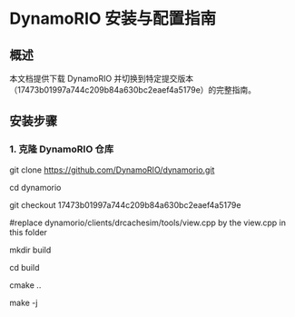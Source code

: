 
# DynamoRIO 安装与配置指南

## 概述

本文档提供下载 DynamoRIO 并切换到特定提交版本（17473b01997a744c209b84a630bc2eaef4a5179e）的完整指南。

## 安装步骤

### 1. 克隆 DynamoRIO 仓库

git clone https://github.com/DynamoRIO/dynamorio.git

cd dynamorio

git checkout 17473b01997a744c209b84a630bc2eaef4a5179e

#replace dynamorio/clients/drcachesim/tools/view.cpp by the view.cpp in this folder

mkdir build

cd build

cmake ..

make -j

```bash


